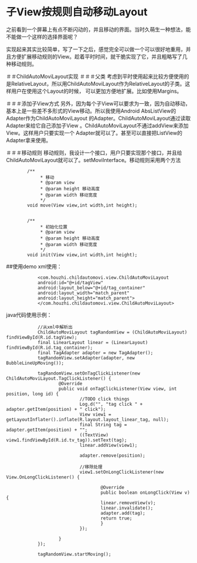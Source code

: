 # 子View按规则自动移动Layout



之前看到一个屏幕上有点不断闪动的，并且移动的界面。当时久萌生一种想法，能不能做一个这样的选择界面呢？

实现起来其实比较简单，写了一下之后，感觉完全可以做一个可以很好地重用，并且方便扩展移动规则的View。趁着平时时间，就干脆实现了它，并且粗略写了几种移动规则。

＃＃ChildAutoMoviLayout实现
＃＃＃父类
考虑到平时使用起来比较方便使用的是RelativeLayout，所以用ChildAutoMoviLayout作为RelativeLayout的子类。这样用户在使用这个Layout的时候，
可以更加方便地扩展。比如使用Margins。

＃＃＃添加子View方式
另外，因为每个子View可以要求为一致，因为自动移动，基本上是一些差不多形式的View移动。所以我使用Android AbsListView的Adapter作为ChildAutoMoviLayout
的Adapter。ChildAutoMoviLayout通过读取Adapter来给它自己添加子View 。ChildAutoMoviLayout不通过addView来添加View。这样用户只要实现一个
Adapter就可以了。甚至可以直接把ListView的Adapter拿来使用。

＃＃＃移动规则
移动规则，我设计一个接口，用户只要实现那个接口，并且给ChildAutoMoviLayout就可以了。setMoviInterface。移动规则采用两个方法

            /**    
                 * 移动    
                 * @param view    
                 * @param height 移动高度    
                 * @param width 移动宽度    
                 */    
            void move(View view,int width,int height);    
            
            
            /**    
                 * 初始化位置    
                 * @param view    
                 * @param height 移动高度    
                 * @param width 移动宽度    
                 */    
            void init(View view,int width,int height);    
            


##使用demo
xml使用：

                <com.houzhi.childautomovi.view.ChildAutoMoviLayout    
                android:id="@+id/tagView"    
                android:layout_below="@+id/tag_container"    
                android:layout_width="match_parent"    
                android:layout_height="match_parent">    
                </com.houzhi.childautomovi.view.ChildAutoMoviLayout>    


java代码使用示例：

                //从xml中解析出
    ​    ​    ​    ​ChildAutoMoviLayout tagRandomView = (ChildAutoMoviLayout) findViewById(R.id.tagView);    
    ​    ​    ​    ​final LinearLayout linear = (LinearLayout) findViewById(R.id.tag_container);    
    ​    ​    ​    ​final TagAdapter adapter = new TagAdapter();    
    ​    ​    ​    ​tagRandomView.setAdapter(adapter, new BubbleLineUpMoving());    
    ​    ​    ​    ​
    ​    ​    ​    ​tagRandomView.setOnTagClickListener(new ChildAutoMoviLayout.TagClickListener() {    
    ​    ​    ​    ​    ​    ​@Override    
    ​    ​    ​    ​    ​    ​public void onTagClickListener(View view, int position, long id) {    
    ​    ​    ​    ​    ​    ​    ​    ​//TODO click things    
    ​    ​    ​    ​    ​    ​    ​    ​Log.d("", "tag click " + adapter.getItem(position) + " click");    
    ​    ​    ​    ​    ​    ​    ​    ​View view1 = getLayoutInflater().inflate(R.layout.layout_linear_tag, null);    
    ​    ​    ​    ​    ​    ​    ​    ​final String tag = adapter.getItem(position) + "";    
    ​    ​    ​    ​    ​    ​    ​    ​((TextView) view1.findViewById(R.id.tv_tag)).setText(tag);    
    ​    ​    ​    ​    ​    ​    ​    ​linear.addView(view1);    
    ​    ​    ​    ​    ​    ​    ​    ​
    ​    ​    ​    ​    ​    ​    ​    ​adapter.remove(position);    
    ​    ​    ​    ​    ​    ​    ​    ​
    ​    ​    ​    ​    ​    ​    ​    ​//移除处理    
    ​    ​    ​    ​    ​    ​    ​    ​view1.setOnLongClickListener(new View.OnLongClickListener() {    
    ​    ​    ​    ​    ​    ​    ​    ​
    ​    ​    ​    ​    ​    ​    ​    ​    ​    ​@Override    
    ​    ​    ​    ​    ​    ​    ​    ​    ​    ​public boolean onLongClick(View v) {    
    ​    ​    ​    ​    ​    ​    ​    ​    ​    ​linear.removeView(v);    
    ​    ​    ​    ​    ​    ​    ​    ​    ​    ​linear.invalidate();    
    ​    ​    ​    ​    ​    ​    ​    ​    ​    ​adapter.add(tag);    
    ​    ​    ​    ​    ​    ​    ​    ​    ​    ​return true;    
    ​    ​    ​    ​    ​    ​    ​    ​    ​    ​}    
    ​    ​    ​    ​    ​    ​    ​    ​});    
    ​    ​    ​    ​    ​    ​
    ​    ​    ​    ​    ​    ​}    
    ​    ​    ​    ​​});    
    ​    ​    ​    ​
    ​    ​    ​    ​tagRandomView.startMoving();    
    ​    ​    ​    ​
